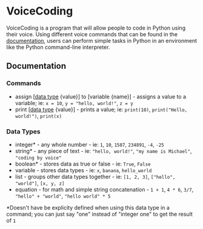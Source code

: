 # VoiceCoding
VoiceCoding is a program that will allow people to code in Python using their voice. Using different voice commands that can be found in the [documentation](#documentation), users can perform simple tasks in Python in an environment like the Python command-line interpreter.

## Documentation
### Commands

- assign [[data type](#data-types) {value}] to [variable {name}] - assigns a value to a variable; ie: `x = 10`, `y = "hello, world!"`, `z = y`
- print [[data type](#data-types) {value}] - prints a value; ie: `print(10)`, `print("Hello, world!")`, `print(x)`

### Data Types

- integer\* - any whole number - ie: `1`, `10`, `1587`, `234891`, `-4`, `-25`
- string\* - any piece of text - ie: `"hello, world!"`, `"my name is Michael"`, `"coding by voice"`
- boolean\* - stores data as true or false - ie: `True`, `False`
- variable - stores data types  - ie: `x`, `banana`, `hello_world`
- list - groups other data types together - ie: `[1, 2, 3]`, `["hello", "world"]`, `[x, y, z]`
- equation - for math and simple string concatenation - `1 + 1`, `4 * 6`, `3/7`, `"hello" + "world"`, `"hello world" * 5`

\*Doesn't have be explicity defined when using this data type in a command; you can just say "one" instead of "integer one" to get the result of `1` 
